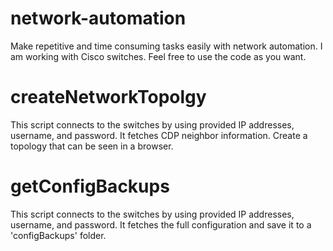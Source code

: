 # network-automation
Make repetitive and time consuming tasks easily with network automation. I am working with Cisco switches. Feel free to use the code as you want.

# createNetworkTopolgy
This script connects to the switches by using provided IP addresses, username, and password. It fetches CDP neighbor information. Create a topology that can be seen in a browser.

# getConfigBackups
This script connects to the switches by using provided IP addresses, username, and password. It fetches the full configuration and save it to a 'configBackups' folder.
